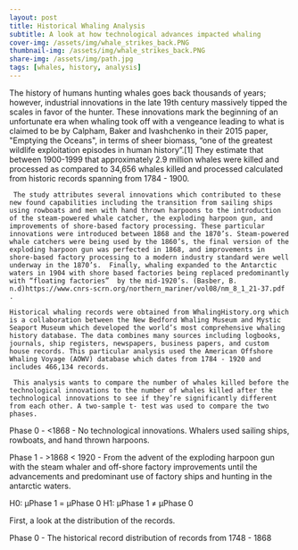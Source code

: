 ```yaml
---
layout: post
title: Historical Whaling Analysis
subtitle: A look at how technological advances impacted whaling
cover-img: /assets/img/whale_strikes_back.PNG
thumbnail-img: /assets/img/whale_strikes_back.PNG
share-img: /assets/img/path.jpg
tags: [whales, history, analysis]
---
```

 The history of humans hunting whales goes back thousands of years; however, industrial innovations in the late 19th century massively tipped the scales in favor of the hunter. These innovations mark the beginning of an unfortunate era when whaling took off with a vengeance leading to what is claimed to be by Calpham, Baker and Ivashchenko in their 2015 paper, "Emptying the Oceans", in terms of sheer biomass, “one of the greatest wildlife exploitation episodes in human history”.[1] They estimate that between 1900-1999 that approximately 2.9 million whales were killed and processed as compared to 34,656 whales killed and processed calculated from historic records spanning from 1784 - 1900. 

     The study attributes several innovations which contributed to these new found capabilities including the transition from sailing ships using rowboats and men with hand thrown harpoons to the introduction of the steam-powered whale catcher, the exploding harpoon gun, and improvements of shore-based factory processing. These particular innovations were introduced between 1868 and the 1870’s. Steam-powered whale catchers were being used by the 1860’s, the final version of the exploding harpoon gun was perfected in 1868, and improvements in shore-based factory processing to a modern industry standard were well underway in the 1870’s.  Finally, whaling expanded to the Antarctic waters in 1904 with shore based factories being replaced predominantly with “floating factories”  by the mid-1920’s. (Basber, B. n.d)https://www.cnrs-scrn.org/northern_mariner/vol08/nm_8_1_21-37.pdf .  

    Historical whaling records were obtained from WhalingHistory.org which is a collaboration between the New Bedford Whaling Museum and Mystic Seaport Museum which developed the world’s most comprehensive whaling history database. The data combines many sources including logbooks, journals, ship registers, newspapers, business papers, and custom house records. This particular analysis used the American Offshore Whaling Voyage (AOWV) database which dates from 1784 - 1920 and includes 466,134 records.  

     This analysis wants to compare the number of whales killed before the technological innovations to the number of whales killed after the technological innovations to see if they’re significantly different from each other. A two-sample t- test was used to compare the two phases.

Phase 0 - <1868 - No technological innovations.  Whalers used sailing ships, rowboats, and  hand thrown harpoons. 

Phase 1 - >1868 < 1920 -  From the advent of the exploding harpoon gun with the steam whaler and off-shore factory improvements until the advancements and predominant use of factory ships and hunting in the antarctic waters.


H0:  μPhase 1 = μPhase 0
H1:  μPhase 1 ≠ μPhase 0

First, a look at the distribution of the records.

Phase 0 - The historical record distribution of records from 1748 - 1868 
